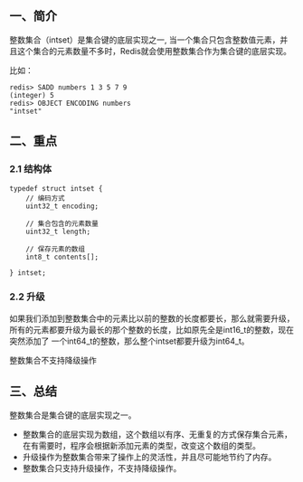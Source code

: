 ## 一、简介

整数集合（intset）是集合键的底层实现之一, 当一个集合只包含整数值元素，并且这个集合的元素数量不多时，Redis就会使用整数集合作为集合键的底层实现。

比如：

```
redis> SADD numbers 1 3 5 7 9
(integer) 5
redis> OBJECT ENCODING numbers
"intset"
```
## 二、重点

### 2.1 结构体

```
typedef struct intset {
    // 编码方式
    uint32_t encoding;

    // 集合包含的元素数量
    uint32_t length;
 
    // 保存元素的数组
    int8_t contents[];

} intset;
```

### 2.2 升级

如果我们添加到整数集合中的元素比以前的整数的长度都要长，那么就需要升级，所有的元素都要升级为最长的那个整数的长度，比如原先全是int16\_t的整数，现在突然添加了
一个int64\_t的整数，那么整个intset都要升级为int64\_t。

整数集合不支持降级操作


## 三、总结

整数集合是集合键的底层实现之一。
- 整数集合的底层实现为数组，这个数组以有序、无重复的方式保存集合元素，在有需要时，程序会根据新添加元素的类型，改变这个数组的类型。
- 升级操作为整数集合带来了操作上的灵活性，并且尽可能地节约了内存。
- 整数集合只支持升级操作，不支持降级操作。